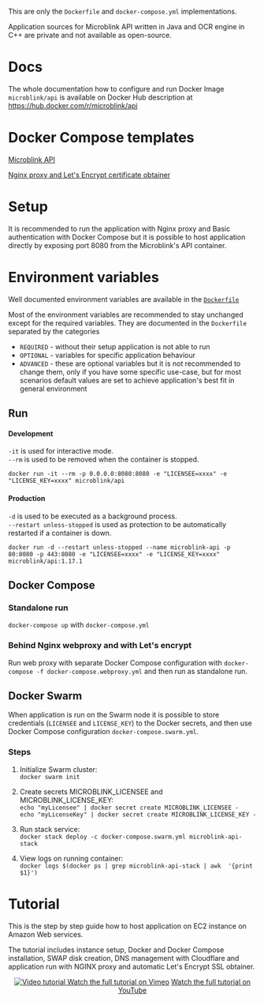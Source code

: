 This are only the `Dockerfile` and `docker-compose.yml` implementations.  

Application sources for Microblink API written in Java and OCR engine in C++ are private and not available as open-source.  

# Docs

The whole documentation how to configure and run Docker Image `microblink/api` is available on Docker Hub description at https://hub.docker.com/r/microblink/api

# Docker Compose templates

[Microblink API](./docker-compose.yml)  

[Nginx proxy and Let's Encrypt certificate obtainer](./docker-compose.webproxy.yml)  

# Setup

It is recommended to run the application with Nginx proxy and Basic authentication with Docker Compose but it is possible to host application directly by exposing port 8080 from the Microblink's API container.  

# Environment variables

Well documented environment variables are available in the [`Dockerfile`](./Dockerfile)  

Most of the environment variables are recommended to stay unchanged except for the required variables. They are documented in the `Dockerfile` separated by the categories

- `REQUIRED` - without their setup application is not able to run
- `OPTIONAL` - variables for specific application behaviour
- `ADVANCED` - these are optional variables but it is not recommended to change them, only if you have some specific use-case, but for most scenarios default values are set to achieve application's best fit in general environment

## Run

#### Development

`-it` is used for interactive mode.  
`--rm` is used to be removed when the container is stopped.  

`docker run -it --rm -p 0.0.0.0:8080:8080 -e "LICENSEE=xxxx" -e "LICENSE_KEY=xxxx" microblink/api`

#### Production

`-d` is used to be executed as a background process.  
`--restart unless-stopped` is used as protection to be automatically restarted if a container is down.   

`docker run -d --restart unless-stopped --name microblink-api -p 80:8080 -p 443:8080 -e "LICENSEE=xxxx" -e "LICENSE_KEY=xxxx" microblink/api:1.17.1`

## Docker Compose

### Standalone run

`docker-compose up` with `docker-compose.yml`

### Behind Nginx webproxy and with Let's encrypt 

Run web proxy with separate Docker Compose configuration with `docker-compose -f docker-compose.webproxy.yml` and then run as standalone run.

## Docker Swarm

When application is run on the Swarm node it is possible to store credentials (`LICENSEE` and `LICENSE_KEY`) to the Docker secrets, and then use Docker Compose configuration `docker-compose.swarm.yml`.

### Steps

1. Initialize Swarm cluster:  
  `docker swarm init`
  
2. Create secrets MICROBLINK_LICENSEE and MICROBLINK_LICENSE_KEY:  
  `echo "myLicensee" | docker secret create MICROBLINK_LICENSEE -`   
  `echo "myLicenseKey" | docker secret create MICROBLINK_LICENSE_KEY -`   
  
3. Run stack service:  
  `docker stack deploy -c docker-compose.swarm.yml microblink-api-stack`
  
4. View logs on running container:  
  `docker logs $(docker ps | grep microblink-api-stack | awk  '{print $1}')`


# Tutorial

This is the step by step guide how to host application on EC2 instance on Amazon Web services.  

The tutorial includes instance setup, Docker and Docker Compose installation, SWAP disk creation, DNS management with Cloudflare and application run with NGINX proxy and automatic Let's Encrypt SSL obtainer.

<p align="center" >
  <a href="https://youtu.be/kIR4SVRSa9U" target="_blank">
    <img src="https://raw.githubusercontent.com/microblink/docker/83c07acda6f15765b47e8f90f8335cac52105713/api/tutorial_aws.gif" alt="Video tutorial" />
  </a>
  <a href="https://vimeo.com/242042478" target="_blank">Watch the full tutorial on Vimeo</a>
  <a href="https://youtu.be/uSMc5ELC6f8" target="_blank">Watch the full tutorial on YouTube</a>
</p>

